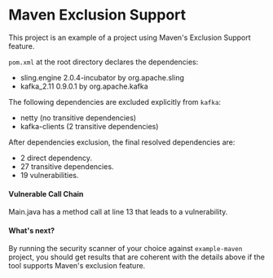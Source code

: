 # Maven Exclusion Support

This project is an example of a project using Maven's Exclusion Support feature.

`pom.xml` at the root directory declares the dependencies:
- sling.engine 2.0.4-incubator by org.apache.sling
- kafka_2.11 0.9.0.1 by org.apache.kafka

The following dependencies are excluded explicitly from `kafka`:
- netty (no transitive dependencies)
- kafka-clients (2 transitive dependencies)

After dependencies exclusion, the final resolved dependencies are:
- 2 direct dependency.
- 27 transitive dependencies.
- 19 vulnerabilities.

#### Vulnerable Call Chain
Main.java has a method call at line 13 that leads to a vulnerability.

#### What's next?
By running the security scanner of your choice against `example-maven` project, you should get results that are coherent with the details above if the tool supports Maven's exclusion feature.

